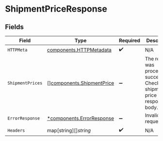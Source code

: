 # ShipmentPriceResponse


## Fields

| Field                                                                                     | Type                                                                                      | Required                                                                                  | Description                                                                               |
| ----------------------------------------------------------------------------------------- | ----------------------------------------------------------------------------------------- | ----------------------------------------------------------------------------------------- | ----------------------------------------------------------------------------------------- |
| `HTTPMeta`                                                                                | [components.HTTPMetadata](../../models/components/httpmetadata.md)                        | :heavy_check_mark:                                                                        | N/A                                                                                       |
| `ShipmentPrices`                                                                          | [][components.ShipmentPrice](../../models/components/shipmentprice.md)                    | :heavy_minus_sign:                                                                        | The request was processed successfully. Check each shipment’s price in the response body. |
| `ErrorResponse`                                                                           | [*components.ErrorResponse](../../models/components/errorresponse.md)                     | :heavy_minus_sign:                                                                        | Invalid request.                                                                          |
| `Headers`                                                                                 | map[string][]*string*                                                                     | :heavy_check_mark:                                                                        | N/A                                                                                       |
